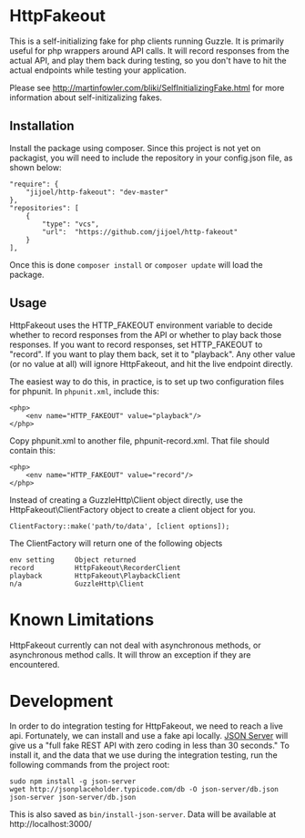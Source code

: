 HttpFakeout
===========

This is a self-initializing fake for php clients running Guzzle. It is primarily useful for php wrappers around API calls. It will record responses from the actual API, and play them back during testing, so you don't have to hit the actual endpoints while testing your application.

Please see http://martinfowler.com/bliki/SelfInitializingFake.html for more information about self-initizalizing fakes.


Installation
-------------
Install the package using composer. Since this project is not yet on packagist, you will need to include the repository in your config.json file, as shown below:

    "require": {
        "jijoel/http-fakeout": "dev-master"
    },
    "repositories": [
        {
            "type": "vcs",
            "url":  "https://github.com/jijoel/http-fakeout"
        }
    ],

Once this is done `composer install` or `composer update` will load the package.


Usage
--------
HttpFakeout uses the HTTP_FAKEOUT environment variable to decide whether to record responses from the API or whether to play back those responses. If you want to record responses, set HTTP_FAKEOUT to "record". If you want to play them back, set it to "playback". Any other value (or no value at all) will ignore HttpFakeout, and hit the live endpoint directly.

The easiest way to do this, in practice, is to set up two configuration files for phpunit. In `phpunit.xml`, include this:

    <php>
        <env name="HTTP_FAKEOUT" value="playback"/>
    </php>

Copy phpunit.xml to another file, phpunit-record.xml. That file should contain this:

    <php>
        <env name="HTTP_FAKEOUT" value="record"/>
    </php>

Instead of creating a GuzzleHttp\Client object directly, use the HttpFakeout\ClientFactory object to create a client object for you. 

    ClientFactory::make('path/to/data', [client options]);

The ClientFactory will return one of the following objects

    env setting     Object returned
    record          HttpFakeout\RecorderClient
    playback        HttpFakeout\PlaybackClient
    n/a             GuzzleHttp\Client


Known Limitations
==================
HttpFakeout currently can not deal with asynchronous methods, or asynchronous method calls. It will throw an exception if they are encountered.


Development
============
In order to do integration testing for HttpFakeout, we need to reach a live api. Fortunately, we can install and use a fake api locally. [JSON Server](https://github.com/typicode/json-server) will give us a "full fake REST API with zero coding in less than 30 seconds." To install it, and the data that we use during the integration testing, run the following commands from the project root:

    sudo npm install -g json-server
    wget http://jsonplaceholder.typicode.com/db -O json-server/db.json
    json-server json-server/db.json

This is also saved as `bin/install-json-server`. Data will be available at http://localhost:3000/

